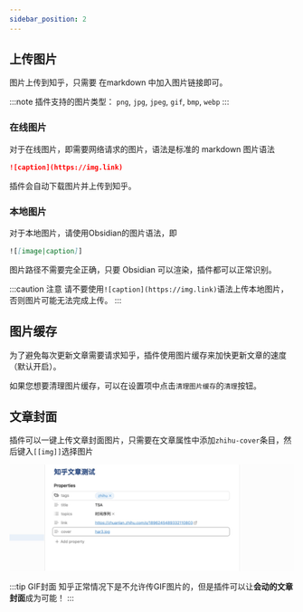 ```yaml
---
sidebar_position: 2
---
```


## 上传图片

图片上传到知乎，只需要 在markdown 中加入图片链接即可。

:::note
插件支持的图片类型：
`png`, `jpg`, `jpeg`, `gif`, `bmp`, `webp`
:::

### 在线图片

对于在线图片，即需要网络请求的图片，语法是标准的 markdown 图片语法

```markdown
![caption](https://img.link)
```

插件会自动下载图片并上传到知乎。

### 本地图片

对于本地图片，请使用Obsidian的图片语法，即

```markdown
![[image|caption]]
```

图片路径不需要完全正确，只要 Obsidian 可以渲染，插件都可以正常识别。

:::caution 注意
请不要使用`![caption](https://img.link)`语法上传本地图片，否则图片可能无法完成上传。
:::

<!-- ## 图片备注

默认情况下，图片是没有备注的。当然您可以在设置中设置默认图片备注为文件名。如果要给一个图片加备注 -->

## 图片缓存

为了避免每次更新文章需要请求知乎，插件使用图片缓存来加快更新文章的速度（默认开启）。

如果您想要清理图片缓存，可以在设置项中点击`清理图片缓存`的`清理`按钮。

## 文章封面

插件可以一键上传文章封面图片，只需要在文章属性中添加`zhihu-cover`条目，然后键入`[[img]]`选择图片

![cover-example](./imgs/cover-example.jpg)

:::tip GIF封面
知乎正常情况下是不允许传GIF图片的，但是插件可以让**会动的文章封面**成为可能！
:::
